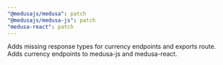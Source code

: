 ```yaml
---
"@medusajs/medusa": patch
"@medusajs/medusa-js": patch
"medusa-react": patch
---
```


Adds missing response types for currency endpoints and exports route. Adds currency endpoints to medusa-js and medusa-react.
